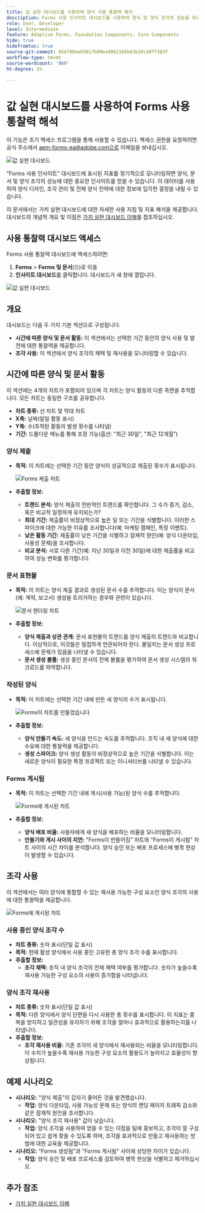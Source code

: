 ```yaml
---
title: 값 실현 대시보드를 사용하여 양식 사용 통찰력 해석
description: Forms 사용 인사이트 대시보드를 사용하여 양식 및 양식 조각의 성능을 모니터링하고 이해하는 방법에 대해 알아봅니다.
role: User, Developer
level: Intermediate
feature: Adaptive Forms, Foundation Components, Core Components
hide: true
hidefromtoc: true
source-git-commit: 85d788eeb5017b99ea4962105b63b20c487f363f
workflow-type: tm+mt
source-wordcount: '869'
ht-degree: 1%

---
```



# 값 실현 대시보드를 사용하여 Forms 사용 통찰력 해석

<span class="preview"> 이 기능은 조기 액세스 프로그램을 통해 사용할 수 있습니다. 액세스 권한을 요청하려면 공식 주소에서 aem-forms-ea@adobe.com으로 이메일을 보내십시오. <span>

![값 실현 대시보드](/help/edge/docs/forms/universal-editor/assets/forms-insights-banner.svg)


&quot;Forms 사용 인사이트&quot; 대시보드에 표시된 지표를 정기적으로 모니터링하면 양식, 문서 및 양식 조각의 성능에 대한 중요한 인사이트를 얻을 수 있습니다. 이 데이터를 사용하여 양식 디자인, 조각 관리 및 전체 양식 전략에 대한 정보에 입각한 결정을 내릴 수 있습니다.

이 문서에서는 가치 실현 대시보드에 대한 자세한 사용 지침 및 지표 해석을 제공합니다. 대시보드의 개념적 개요 및 이점은 [가치 실현 대시보드 이해](/help/forms/aem-forms-value-realization-dashboard.md)를 참조하십시오.


## 사용 통찰력 대시보드 액세스

Forms 사용 통찰력 대시보드에 액세스하려면:

1. **Forms** > **Forms 및 문서**(으)로 이동
1. **인사이트 대시보드**&#x200B;를 클릭합니다. 대시보드가 새 창에 열립니다.

![값 실현 대시보드](/help/forms/assets/forms-usage-insights.png)

## 개요

대시보드는 다음 두 가지 기본 섹션으로 구성됩니다.

- **시간에 따른 양식 및 문서 활동:** 이 섹션에서는 선택한 기간 동안의 양식 사용 및 발전에 대한 통찰력을 제공합니다.
- **조각 사용:** 이 섹션에서 양식 조각의 채택 및 재사용을 모니터링할 수 있습니다.

## 시간에 따른 양식 및 문서 활동

이 섹션에는 4개의 차트가 포함되어 있으며 각 차트는 양식 활동의 다른 측면을 추적합니다. 모든 차트는 동일한 구조를 공유합니다.

- **차트 종류:** 선 차트 및 막대 차트
- **X축:** 날짜(일일 활동 표시)
- **Y축:** 수(추적된 활동의 발생 횟수를 나타냄)
- **기간:** 드롭다운 메뉴를 통해 조정 가능(옵션: &quot;최근 30일&quot;, &quot;최근 12개월&quot;)




### 양식 제출

- **목적:** 이 차트에는 선택한 기간 동안 양식이 성공적으로 제출된 횟수가 표시됩니다.

  ![Forms 제출 차트](/help/forms/assets/forms-submissions-vr-dashboard-form-insights.png)
- **추출할 정보:**
   - **트렌드 분석:** 양식 제출의 전반적인 트렌드를 확인합니다. 그 수가 증가, 감소, 혹은 비교적 일정하게 유지되는가?
   - **최대 기간:** 제출률이 비정상적으로 높은 일 또는 기간을 식별합니다. 이러한 스파이크에 대한 가능한 이유를 조사합니다(예: 마케팅 캠페인, 특정 이벤트).
   - **낮은 활동 기간:** 제출률이 낮은 기간을 식별하고 잠재적 원인(예: 양식 다운타임, 사용성 문제)을 조사합니다.
   - **비교 분석:** 서로 다른 기간(예: 지난 30일과 이전 30일)에 대한 제출률을 비교하여 성능 변화를 평가합니다.

### 문서 표현물

- **목적:** 이 차트는 양식 제출 결과로 생성된 문서 수를 추적합니다. 이는 양식이 문서(예: 계약, 보고서) 생성을 트리거하는 경우와 관련이 있습니다.

  ![문서 렌더링 차트](/help/forms/assets/document-rendetions-vr-dashboard-form-insights.png)


- **추출할 정보:**
   - **양식 제출과 상관 관계:** 문서 표현물의 트렌드를 양식 제출의 트렌드와 비교합니다. 이상적으로, 이것들은 밀접하게 연관되어야 한다. 불일치는 문서 생성 프로세스에 문제가 있음을 나타낼 수 있습니다.
   - **문서 생성 볼륨:** 생성 중인 문서의 전체 볼륨을 평가하여 문서 생성 시스템의 워크로드를 파악합니다.

### 작성된 양식


- **목적:** 이 차트에는 선택한 기간 내에 만든 새 양식의 수가 표시됩니다.

  ![Forms이 차트를 만들었습니다](/help/forms/assets/forms-created-vr-dashboard-form-insights.png)

- **추출할 정보:**
   - **양식 만들기 속도:** 새 양식을 만드는 속도를 추적합니다. 조직 내 새 양식에 대한 수요에 대한 통찰력을 제공합니다.
   - **생성 스파이크:** 양식 생성 활동이 비정상적으로 높은 기간을 식별합니다. 이는 새로운 양식이 필요한 특정 프로젝트 또는 이니셔티브를 나타낼 수 있습니다.

### Forms 게시됨

- **목적:** 이 차트는 선택한 기간 내에 게시(사용 가능)된 양식 수를 추적합니다.

  ![Forms에 게시된 차트](/help/forms/assets/forms-publish-vr-dashboard-form-insights.png)


- **추출할 정보:**
   - **양식 배포 비율:** 사용자에게 새 양식을 배포하는 비율을 모니터링합니다.
   - **만들기와 게시 사이의 지연:** &quot;Forms이 만들어짐&quot; 차트와 &quot;Forms이 게시됨&quot; 차트 사이의 시간 차이를 분석합니다. 양식 승인 또는 배포 프로세스에 병목 현상이 발생할 수 있습니다.

## 조각 사용

이 섹션에서는 여러 양식에 통합할 수 있는 재사용 가능한 구성 요소인 양식 조각의 사용에 대한 통찰력을 제공합니다.

![Forms에 게시된 차트](/help/forms/assets/fragment-usage-vr-dashboard-form-insights.png)

### 사용 중인 양식 조각 수

- **차트 종류:** 숫자 표시(단일 값 표시)
- **목적:** 현재 활성 양식에서 사용 중인 고유한 총 양식 조각 수를 표시합니다.
- **추출할 정보:**
   - **조각 채택:** 조직 내 양식 조각의 전체 채택 여부를 평가합니다. 숫자가 높을수록 재사용 가능한 구성 요소의 사용이 증가함을 나타냅니다.

### 양식 조각 재사용

- **차트 종류:** 숫자 표시(단일 값 표시)
- **목적:** 다른 양식에서 양식 단편을 다시 사용한 총 횟수를 표시합니다. 이 지표는 중복을 방지하고 일관성을 유지하기 위해 조각을 얼마나 효과적으로 활용하는지를 나타냅니다.
- **추출할 정보:**
   - **조각 재사용 비율:** 기존 조각이 새 양식에서 재사용되는 비율을 모니터링합니다. 이 수치가 높을수록 재사용 가능한 구성 요소의 활용도가 높아지고 효율성이 향상됩니다.

## 예제 시나리오

- **시나리오:** &quot;양식 제출&quot;이 갑자기 줄어든 것을 발견했습니다.
   - **작업:** 양식 다운타임, 사용 가능성 문제 또는 양식의 랜딩 페이지 트래픽 감소와 같은 잠재적 원인을 조사합니다.
- **시나리오:** &quot;양식 조각 재사용&quot; 값이 낮습니다.
   - **작업:** 양식 조각을 사용하여 얻을 수 있는 이점을 팀에 홍보하고, 조각이 잘 구성되어 있고 쉽게 찾을 수 있도록 하며, 조각을 효과적으로 만들고 재사용하는 방법에 대한 교육을 제공합니다.
- **시나리오:** &quot;Forms 생성됨&quot;과 &quot;Forms 게시됨&quot; 사이에 상당한 차이가 있습니다.
   - **작업:** 양식 승인 및 배포 프로세스를 검토하여 병목 현상을 식별하고 제거하십시오.



## 추가 참조

- [가치 실현 대시보드 이해](/help/forms/aem-forms-value-realization-dashboard.md)